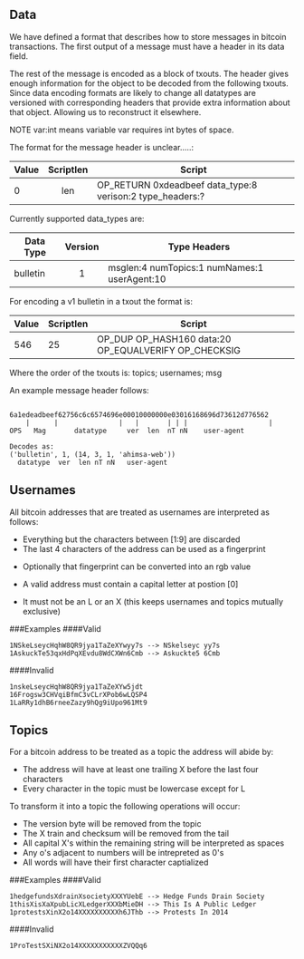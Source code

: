 Data
----
We have defined a format that describes how to store messages in bitcoin transactions. The first output of a message must have a header in its data field.

The rest of the message is encoded as a block of txouts. The header gives enough information for the object to be decoded from the following txouts. Since data encoding formats are likely to change all datatypes are versioned with corresponding headers that provide extra information about that object. Allowing us to reconstruct it elsewhere.

NOTE var:int means variable var requires int bytes of space.

The format for the message header is unclear.....:


| Value | Scriptlen | Script |
|-------|:---------:|--------|
| 0     |   len     | OP_RETURN 0xdeadbeef data_type:8 verison:2 type_headers:? |


Currently supported data_types are:


| Data Type | Version | Type Headers |
|-----------|:-------:|--------------|
| bulletin  |    1    | msglen:4 numTopics:1 numNames:1 userAgent:10 |

For encoding a v1 bulletin in a txout the format is:

| Value | Scriptlen | Script |
|-------|-----------|--------|
| 546   |     25    | OP_DUP OP_HASH160 data:20 OP_EQUALVERIFY OP_CHECKSIG |

Where the order of the txouts is: topics; usernames; msg


An example message header follows:
```

6a1edeadbeef62756c6c6574696e00010000000e03016168696d73612d776562
    |      |               |   |       | | |                    |
OPS   Mag       datatype     ver  len  nT nN    user-agent

Decodes as:
('bulletin', 1, (14, 3, 1, 'ahimsa-web'))
  datatype  ver  len nT nN   user-agent
```



Usernames
----

All bitcoin addresses that are treated as usernames are interpreted as follows:

- Everything but the characters between [1:9] are discarded
- The last 4 characters of the address can be used as a fingerprint
 * Optionally that fingerprint can be converted into an rgb value
- A valid address must contain a capital letter at postion [0]
 * It must not be an L or an X (this keeps usernames and topics mutually exclusive)


###Examples
####Valid
```
1NSkeLseycHqhW8QR9jya1TaZeXYwyy7s --> NSkelseyc yy7s
1AskuckTe53qxHdPqXEvdu8WdCXWn6Cmb --> Askuckte5 6Cmb
```
####Invalid
```
1nskeLseycHqhW8QR9jya1TaZeXYw5jdt
16Frogsw3CHVqiBfmC3vCLrXPob6wLQSP4
1LaRRy1dhB6rneeZazy9hQg9iUpo961Mt9
```
Topics
----

For a bitcoin address to be treated as a topic the address will abide by:
- The address will have at least one trailing X before the last four characters 
- Every character in the topic must be lowercase except for L

To transform it into a topic the following operations will occur:
- The version byte will be removed from the topic
- The X train and checksum will be removed from the tail
- All capital X's within the remaining string will be interpreted as spaces
- Any o's adjacent to numbers will be intrepreted as 0's
- All words will have their first character captialized

###Examples
####Valid
```
1hedgefundsXdrainXsocietyXXXYUebE --> Hedge Funds Drain Society
1thisXisXaXpubLicXLedgerXXXbMieDH --> This Is A Public Ledger
1protestsXinX2o14XXXXXXXXXXh6JThb --> Protests In 2014
```
####Invalid
```
1ProTestSXiNX2o14XXXXXXXXXXXZVQQq6
```
